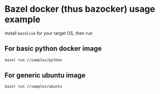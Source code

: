 # Bazel docker (thus bazocker) usage example

Install `bazelisk` for your target OS, then run

## For basic python docker image

```sh {"id":"01J9FCFFGRCZWPVQ10QK86WCPA"}
bazel run //samples/python
```

## For generic ubuntu image

```sh {"id":"01J9FCFFGRCZWPVQ10QP05JGZX"}
bazel run //samples/ubuntu
```